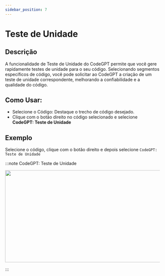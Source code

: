 ```yaml
---
sidebar_position: 7
---
```


# Teste de Unidade

## Descrição
A funcionalidade de Teste de Unidade do CodeGPT permite que você gere rapidamente testes de unidade para o seu código. Selecionando segmentos específicos de código, você pode solicitar ao CodeGPT a criação de um teste de unidade correspondente, melhorando a confiabilidade e a qualidade do código.

## Como Usar:
- Selecione o Código: Destaque o trecho de código desejado.
- Clique com o botão direito no código selecionado e selecione **CodeGPT: Teste de Unidade**

## Exemplo
Selecione o código, clique com o botão direito e depois selecione `CodeGPT: Teste de Unidade`

:::note CodeGPT: Teste de Unidade
<p align="center">
  <img width="550" height="300" src="https://github.com/davila7/code-gpt-docs/assets/6216945/5b14b329-7b91-43cf-a194-ceb6a7932c07" />
</p>
:::

